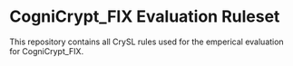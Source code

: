 # CogniCrypt_FIX Evaluation Ruleset
This repository contains all CrySL rules used for the emperical evaluation for CogniCrypt_FIX.

